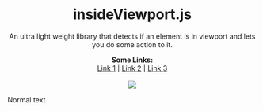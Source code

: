  <h1 align="center">insideViewport.js</h1>
<p align="center" fontSize="24px">An ultra light weight library that detects if an element is in viewport and lets you do some action to it.</p>
<p align="center">
  <b>Some Links:</b><br>
  <a href="#">Link 1</a> |
  <a href="#">Link 2</a> |
  <a href="#">Link 3</a>
  <br><br>
  <img src="http://s.4cdn.org/image/title/105.gif">
</p>

Normal text
